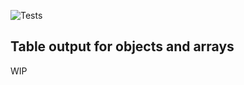 ![Tests](https://github.com/DutchRican/tablecli/workflows/Tests/badge.svg)

## Table output for objects and arrays

WIP